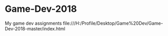 # Game-Dev-2018
My game dev assignments
file:///H:/Profile/Desktop/Game%20Dev/Game-Dev-2018-master/index.html
